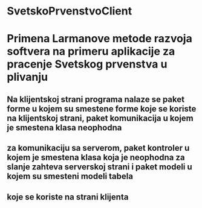 # SvetskoPrvenstvoClient
# Primena Larmanove metode razvoja softvera na primeru aplikacije za pracenje Svetskog prvenstva u plivanju
## Na klijentskoj strani programa nalaze se paket forme u kojem su smestene forme koje se koriste na klijentskoj strani, paket komunikacija u kojem je smestena klasa neophodna 
## za komunikaciju sa serverom, paket kontroler u kojem je smestena klasa koja je neophodna za slanje zahteva serverskoj strani i paket modeli u kojem su smesteni modeli tabela 
## koje se koriste na strani klijenta
